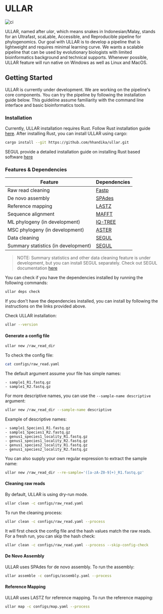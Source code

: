 # ULLAR

![ci](https://github.com/hhandika/ullar/workflows/tests/badge.svg)

ULLAR, named after _ular_, which means snakes in Indonesian/Malay, stands for an Ultrafast, scaLable, Accessible, and Reproducible pipeline for phylogenomics. Our goal with ULLAR is to develop a pipeline that is lightweight and requires minimal learning curve. We wants a scalable pipeline that can be used by evolutionary biologists with limited bioinformatics background and technical supports. Whenever possible, ULLAR feature will run native on Windows as well as Linux and MacOS.

## Getting Started

ULLAR is currently under development. We are working on the pipeline's core components. You can try the pipeline by following the installation guide below. This guideline assume familiarity with the command line interface and basic bioinformatics tools.

### Installation

Currently, ULLAR installation requires Rust. Follow Rust installation guide [here](https://www.rust-lang.org/tools/install). After installing Rust, you can install ULLAR using cargo:

```bash
cargo install --git https://github.com/hhandika/ullar.git
```

<!-- Another option is to install ULLAR pre-compiled binary. You can download the latest release from the [release page](https://github.com/hhandika/ullar/releases/latest). Available binaries:

| OS      | Download                                                                                                                                                                                                                             |
| ------- | ------------------------------------------------------------------------------------------------------------------------------------------------------------------------------------------------------------------------------------ |
| Linux   | [Intel/AMD 64-bit](https://github.com/hhandika/ullar/releases/latest/download/ullar-Linux-x86_64.tar.gz) or [Many Linux Intel/AMD 64-bit](https://github.com/hhandika/ullar/releases/latest/download/ullar-Linux-musl-x86_64.tar.gz) |
| Windows | [Intel/AMD 64-bit](https://github.com/hhandika/ullar/releases/latest/download/ullar-Windows-x86_64.zip)                                                                                                                              |
| MacOS   | [Intel](https://github.com/hhandika/ullar/releases/latest/download/ullar-macOS-x86_64.tar.gz) or [M series](https://github.com/hhandika/ullar/releases/latest/download/ullar-macOS-arm64.tar.gz)                                     |

Install ULLAR like installing any single executable binary. For example, in Linux:

```bash
tar -xvf ullar-Linux-x86_64.tar.gz
```

Copy to your bin directory such as `/usr/local/bin`:

```bash
sudo cp ullar /usr/local/bin
```

or our home directory that is in the PATH if you don't have root access:

```bash
cp ullar ~/bin
``` -->

SEGUL provide a detailed installation guide on installing Rust based software [here](https://www.segul.app/docs/installation/install_source)

### Features & Dependencies

| Feature                             | Dependencies                                       |
| ----------------------------------- | -------------------------------------------------- |
| Raw read cleaning                   | [Fastp](https://github.com/OpenGene/fastp)         |
| De novo assembly                    | [SPAdes](http://cab.spbu.ru/software/spades/)      |
| Reference mapping                   | [LASTZ](https://github.com/lastz/lastz)            |
| Sequence alignment                  | [MAFFT](https://mafft.cbrc.jp/alignment/software/) |
| ML phylogeny (in development)       | [IQ-TREE](http://www.iqtree.org/)                  |
| MSC phylogeny (in development)      | [ASTER](https://github.com/chaoszhang/ASTER)       |
| Data cleaning                       | [SEGUL](https://www.segul.app/)                    |
| Summary statistics (in development) | [SEGUL](https://www.segul.app/)                    |

> NOTE: Summary statistics and other data cleaning feature is under development, but you can install SEGUL separately.
> Check out SEGUL documentation [here](https://www.segul.app/)

You can check if you have the dependencies installed by running the following commands:

```bash
ullar deps check
```

If you don't have the dependencies installed, you can install by following the instructions on the links provided above.

Check ULLAR installation:

```bash
ullar --version
```

#### Generate a config file

```bash
ullar new /raw_read_dir
```

To check the config file:

```bash
cat configs/raw_read.yaml
```

The default argument assume your file has simple names:

```text
- sample1_R1.fastq.gz
- sample1_R2.fastq.gz
```

For more descriptive names, you can use the `--sample-name descriptive` argument:

```bash
ullar new /raw_read_dir --sample-name descriptive
```

Example of descriptive names:

```text
- sample1_Species1_R1.fastq.gz
- sample1_Species1_R2.fastq.gz
- genus1_species1_locality_R1.fastq.gz
- genus1_species1_locality_R2.fastq.gz
- genus1_species2_locality_R1.fastq.gz
- genus1_species2_locality_R2.fastq.gz
```

You can also supply your own regular expression to extract the sample name:

```bash
ullar new /raw_read_dir --re-sample='([a-zA-Z0-9]+)_R1.fastq.gz'
```

#### Cleaning raw reads

By default, ULLAR is using dry-run mode.

```bash
ullar clean -c configs/raw_read.yaml
```

To run the cleaning process:

```bash
ullar clean -c configs/raw_read.yaml --process
```

It will first check the config file and the hash values match the raw reads. For a fresh run, you can skip the hash check:

```bash
ullar clean -c configs/raw_read.yaml --process --skip-config-check
```

#### De Novo Assembly

ULLAR uses SPAdes for de novo assembly. To run the assembly:

```bash
ullar assemble -c configs/assembly.yaml --process
```

#### Reference Mapping

ULLAR uses LASTZ for reference mapping. To run the reference mapping:

```bash
ullar map -c configs/map.yaml --process
```
